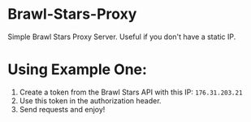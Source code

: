 # Brawl-Stars-Proxy
 Simple Brawl Stars Proxy Server. Useful if you don't have a static IP.

# Using Example One:

1. Create a token from the Brawl Stars API with this IP: `176.31.203.21`
2. Use this token in the authorization header.
3. Send requests and enjoy!
